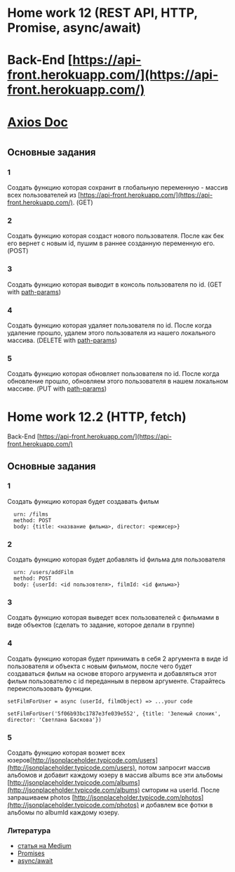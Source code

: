 # Home work 12 (REST API, HTTP, Promise, async/await)

# Back-End [https://api-front.herokuapp.com/](https://api-front.herokuapp.com/)
# [Axios Doc](https://github.com/axios/axios)
# <script src="https://cdnjs.cloudflare.com/ajax/libs/axios/0.19.2/axios.js"></script>

## Основные задания
### 1
Создать функцию которая сохранит в глобальную переменную - массив всех пользователей из [https://api-front.herokuapp.com/](https://api-front.herokuapp.com/).
(GET)

### 2
Создать функцию которая создаст нового пользователя. После как бек его вернет с новым id, пушим в раннее созданную переменную его.
(POST)

### 3
Создать функцию которая выводит в консоль пользователя по id.
(GET with [path-params](https://fastapi.tiangolo.com/tutorial/path-params/))

### 4
Создать функцию которая удаляет пользователя по id. После когда удаление прошло, удалем этого пользователя из нашего локального массива.
(DELETE with [path-params](https://fastapi.tiangolo.com/tutorial/path-params/))

### 5
Создать функцию которая обновляет пользователя по id. После когда обновление прошло, обновляем этого пользователя в нашем локальном массиве.
(PUT with [path-params](https://fastapi.tiangolo.com/tutorial/path-params/))

# Home work 12.2 (HTTP, fetch)

Back-End [https://api-front.herokuapp.com/](https://api-front.herokuapp.com/)

## Основные задания
### 1
Создать функцию которая будет создавать фильм
```
  urn: /films
  method: POST
  body: {title: <название фильма>, director: <режисер>}
```

### 2
Создать функцию которая будет добавлять id фильма для пользователя
```
  urn: /users/addFilm
  method: POST
  body: {userId: <id пользовтеля>, filmId: <id фильма>}
```

### 3
Создать функцию которая выведет всех пользователей с фильмами в виде объектов (сделать то задание, которое делали в группе)

### 4
Создать функцию которая будет принимать в себя 2 аргумента в виде id пользователя и объекта с новым фильмом, после чего будет создаваться фильм на основе второго
агрумента и добавляться этот фильм пользователю с id переданным в первом аргументе.
Старайтесь переиспользовать функции.

```
setFilmForUser = async (userId, filmObject) => ...your code

setFilmForUser('5f06b93bc1787e3fe039e552', {title: 'Зеленый слоник', director: 'Светлана Баскова'})
```

### 5
Создать функцию которая возмет всех юзеров[http://jsonplaceholder.typicode.com/users](http://jsonplaceholder.typicode.com/users), потом запросит массив альбомов и добавит каждому юзеру в массив albums все эти альбомы [http://jsonplaceholder.typicode.com/albums](http://jsonplaceholder.typicode.com/albums) смторим на userId. После запрашиваем photos [http://jsonplaceholder.typicode.com/photos](http://jsonplaceholder.typicode.com/photos) и добавлем все фотки в альбомы по albumId каждому юзеру.

### Литература
* [статья на Medium](https://medium.com/@stasonmars/%D0%BF%D1%80%D0%BE%D0%BC%D0%B8%D1%81%D1%8B-%D0%B2-javascript-%D0%B4%D0%BB%D1%8F-%D1%87%D0%B0%D0%B8%CC%86%D0%BD%D0%B8%D0%BA%D0%BE%D0%B2-60bbef963541)
* [Promises](https://learn.javascript.ru/promise-basics)
* [async/await](https://learn.javascript.ru/async-await)
